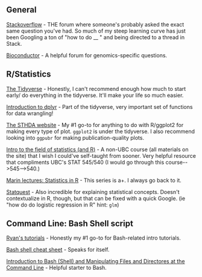 ## General

[Stackoverflow](https://stackoverflow.com/) - THE forum where someone's probably asked the exact same question you've had. So much of my steep learning curve has just been Googling a ton of "how to do __ " and being directed to a thread in Stack.

[Bioconductor](https://support.bioconductor.org/) - A helpful forum for genomics-specific questions.

## R/Statistics

[The Tidyverse](https://www.tidyverse.org/packages/) - Honestly, I can't recommend enough how much to start early/ do everything in the tidyverse. It'll make your life so much easier.   

[Introduction to dplyr](https://cran.r-project.org/web/packages/dplyr/vignettes/dplyr.html) - Part of the tidyverse, very important set of functions for data wrangling!

[The STHDA website](http://www.sthda.com/english/wiki/ggplot2-essentials) - My #1 go-to for anything to do with R/ggplot2 for making every type of plot. `ggplot2` is under the tidyverse. I also recommend looking into `ggpubr` for making publication-quality plots. 

[Intro to the field of statistics (and R)](https://stat150.blog/) - A non-UBC course (all materials on the site) that I wish I could've self-taught from sooner. Very helpful resource that compliments UBC's STAT 545/540 (I would go through this course-->545-->540.)

[Marin lectures: Statistics in R](https://www.statslectures.com/) - This series is a+. I always go back to it.

[Statquest](https://www.youtube.com/user/joshstarmer) - Also incredible for explaining statistical concepts. Doesn't contextualize in R, though, but that can be fixed with a quick Google. (ie "how do do logistic regression in R" hint: `glm`)

## Command Line: Bash Shell script

[Ryan's tutorials](https://ryanstutorials.net/bash-scripting-tutorial/) - Honestly my #1 go-to for Bash-related intro tutorials.

[Bash shell cheat sheet](https://www.educative.io/blog/bash-shell-command-cheat-sheet) - Speaks for itself.

[Introduction to Bash (Shell) and Manipulating Files and Directores at the Command Line](https://www.earthdatascience.org/courses/intro-to-earth-data-science/open-reproducible-science/bash/) - Helpful starter to Bash.
